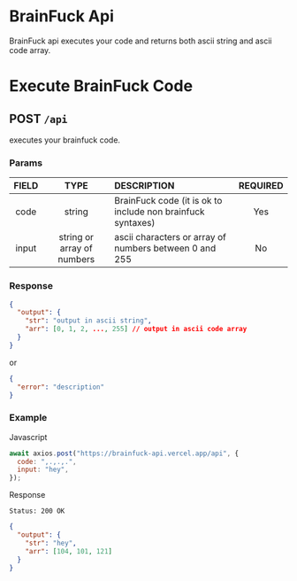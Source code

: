 # BrainFuck Api

BrainFuck api executes your code and returns both ascii string and ascii code array.

# Execute BrainFuck Code

## **POST** `/api`

executes your brainfuck code.

### Params

| FIELD |            TYPE            | DESCRIPTION                                                 | REQUIRED |
| :---: | :------------------------: | :---------------------------------------------------------- | :------: |
| code  |           string           | BrainFuck code (it is ok to include non brainfuck syntaxes) |   Yes    |
| input | string or array of numbers | ascii characters or array of numbers between 0 and 255      |    No    |

### Response

```json
{
  "output": {
    "str": "output in ascii string",
    "arr": [0, 1, 2, ..., 255] // output in ascii code array
  }
}
```

or

```json
{
  "error": "description"
}
```

### Example

Javascript

```js
await axios.post("https://brainfuck-api.vercel.app/api", {
  code: ",.,.,.",
  input: "hey",
});
```

Response

```
Status: 200 OK
```

```json
{
  "output": {
    "str": "hey",
    "arr": [104, 101, 121]
  }
}
```
